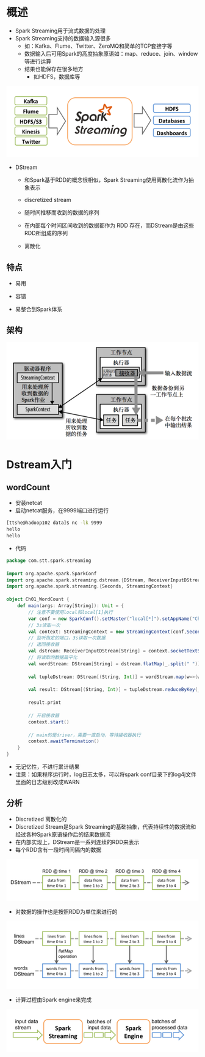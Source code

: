 # 概述

- Spark Streaming用于流式数据的处理
- Spark Streaming支持的数据输入源很多
  - 如：Kafka、Flume、Twitter、ZeroMQ和简单的TCP套接字等
  - 数据输入后可用Spark的高度抽象原语如：map、reduce、join、window等进行运算
  - 结果也能保存在很多地方
    - 如HDFS，数据库等

![](img/80.png) 

- DStream

  - 和Spark基于RDD的概念很相似，Spark Streaming使用离散化流作为抽象表示

  - discretized stream

  - 随时间推移而收到的数据的序列

  - 在内部每个时间区间收到的数据都作为 RDD 存在，而DStream是由这些RDD所组成的序列

  - 离散化

    

## 特点

- 易用

- 容错

- 易整合到Spark体系

  

## 架构

![](img/81.png) 





# Dstream入门



## wordCount

- 安装netcat
- 启动netcat服务，在9999端口进行运行

```bash
[ttshe@hadoop102 data]$ nc -lk 9999
hello
hello
```

- 代码

```scala
package com.stt.spark.streaming

import org.apache.spark.SparkConf
import org.apache.spark.streaming.dstream.{DStream, ReceiverInputDStream}
import org.apache.spark.streaming.{Seconds, StreamingContext}

object Ch01_WordCount {
    def main(args: Array[String]): Unit = {
		// 注意不要使用local和local[1]执行
        var conf = new SparkConf().setMaster("local[*]").setAppName("Ch01_WordCount")
        // 3s读取一次
        val context: StreamingContext = new StreamingContext(conf,Seconds(3))
        // 监听指定的端口，3s读取一次数据
        // 返回接收器
        val dstream: ReceiverInputDStream[String] = context.socketTextStream("hadoop102",9999)
        // 将读取的数据扁平化
        val wordStream: DStream[String] = dstream.flatMap(_.split(" "))

        val tupleDstream: DStream[(String, Int)] = wordStream.map(w=>(w,1))

        val result: DStream[(String, Int)] = tupleDstream.reduceByKey(_ + _)

        result.print

        // 开启接收器
        context.start()

        // main的是driver，需要一直启动，等待接收器执行
        context.awaitTermination()
    }
}
```

- 无记忆性，不进行累计结果
- 注意：如果程序运行时，log日志太多，可以将spark conf目录下的log4j文件里面的日志级别改成WARN



## 分析

- Discretized 离散化的
- Discretized Stream是Spark Streaming的基础抽象，代表持续性的数据流和经过各种Spark原语操作后的结果数据流
- 在内部实现上，DStream是一系列连续的RDD来表示
- 每个RDD含有一段时间间隔内的数据

![](img/82.png) 

- 对数据的操作也是按照RDD为单位来进行的

![](img/83.png) 

- 计算过程由Spark engine来完成

![](img/84.png) 





